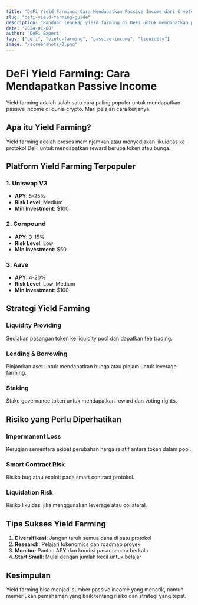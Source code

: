 ```yaml
---
title: "DeFi Yield Farming: Cara Mendapatkan Passive Income dari Crypto"
slug: "defi-yield-farming-guide"
description: "Panduan lengkap yield farming di DeFi untuk mendapatkan passive income. Pelajari strategi, risiko, dan platform terbaik."
date: "2024-01-08"
author: "DeFi Expert"
tags: ["defi", "yield-farming", "passive-income", "liquidity"]
image: "/screenshots/3.png"
---
```


# DeFi Yield Farming: Cara Mendapatkan Passive Income

Yield farming adalah salah satu cara paling populer untuk mendapatkan passive income di dunia crypto. Mari pelajari cara kerjanya.

## Apa itu Yield Farming?

Yield farming adalah proses meminjamkan atau menyediakan likuiditas ke protokol DeFi untuk mendapatkan reward berupa token atau bunga.

## Platform Yield Farming Terpopuler

### 1. Uniswap V3
- **APY**: 5-25%
- **Risk Level**: Medium
- **Min Investment**: $100

### 2. Compound
- **APY**: 3-15%
- **Risk Level**: Low
- **Min Investment**: $50

### 3. Aave
- **APY**: 4-20%
- **Risk Level**: Low-Medium
- **Min Investment**: $100

## Strategi Yield Farming

### Liquidity Providing
Sediakan pasangan token ke liquidity pool dan dapatkan fee trading.

### Lending & Borrowing
Pinjamkan aset untuk mendapatkan bunga atau pinjam untuk leverage farming.

### Staking
Stake governance token untuk mendapatkan reward dan voting rights.

## Risiko yang Perlu Diperhatikan

### Impermanent Loss
Kerugian sementara akibat perubahan harga relatif antara token dalam pool.

### Smart Contract Risk
Risiko bug atau exploit pada smart contract protokol.

### Liquidation Risk
Risiko likuidasi jika menggunakan leverage atau collateral.

## Tips Sukses Yield Farming

1. **Diversifikasi**: Jangan taruh semua dana di satu protokol
2. **Research**: Pelajari tokenomics dan roadmap proyek
3. **Monitor**: Pantau APY dan kondisi pasar secara berkala
4. **Start Small**: Mulai dengan jumlah kecil untuk belajar

## Kesimpulan

Yield farming bisa menjadi sumber passive income yang menarik, namun memerlukan pemahaman yang baik tentang risiko dan strategi yang tepat.